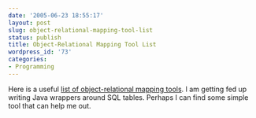 ```yaml
---
date: '2005-06-23 18:55:17'
layout: post
slug: object-relational-mapping-tool-list
status: publish
title: Object-Relational Mapping Tool List
wordpress_id: '73'
categories:
- Programming
---
```


Here is a useful [list of object-relational mapping tools](http://www.javaskyline.com/database.html).  I am getting fed up writing Java wrappers around SQL tables.  Perhaps I can find some simple tool that can help me out.
